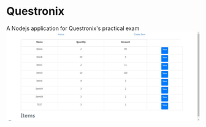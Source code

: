 # Questronix
A Nodejs application for Questronix's practical exam
![Current Project](questronix.jpg "Questronix Project")
